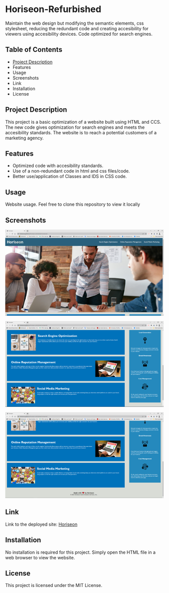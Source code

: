 # Horiseon-Refurbished

Maintain the web design but modifying the semantic elements, css stylesheet, reducing the redundant code
and creating accesibility for viewers using accesibility devices. Code optimized for search engines.

## Table of Contents
- [Project Description](#project-description)
- Features
- Usage
- Screenshots
- Link
- Installation
- License

## <a id="project-description"></a> Project Description 
This project is a basic optimization of a website built using HTML and CCS. The new code gives optimization
for search engines and meets the accesibility standards. The website is to reach a potential customers of a marketing agency.

## Features
- Optimized code with accesibility standards.
- Use of a non-redundant code in html and css files/code.
- Better use/application of Classes and IDS in CSS code.

## Usage
Website usage. Feel free to clone this repository to view it locally

## Screenshots
![Horiseon Home Page](/assets/images/Horiseon-home-1.PNG "Horiseon Home Page")

![Horiseon Home Content](/assets/images/Horiseon-home-2.PNG "Horiseon Content")

![Horiseon Home Footer](/assets/images/Horiseon-home-3.PNG "Horiseon Footer")

## Link
Link to the deployed site:
[Horiseon](https://frankaroca.github.io/Horiseon-refurbished-homework/)

## Installation
No installation is required for this project. Simply open the HTML file in a web browser to view the website.

## License
This project is licensed under the MIT License.
